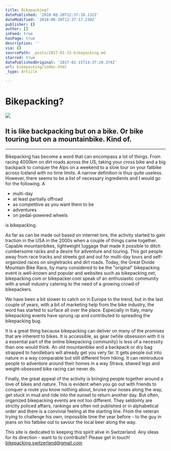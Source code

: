 ```yaml
---
title: Bikepacking?
datePublished: '2018-08-20T12:37:18.132Z'
dateModified: '2018-08-20T12:37:17.230Z'
publisher: {}
author: []
inFeed: true
hasPage: true
description: ''
via: {}
sourcePath: _posts/2017-01-15-bikepacking.md
starred: true
datePublishedOriginal: '2017-01-15T14:37:20.374Z'
url: bikepacking/index.html
_type: Article

---
```

# Bikepacking?
![](https://the-grid-user-content.s3-us-west-2.amazonaws.com/00117383-c83f-48ee-8547-66ea9367fdf6.jpg)

## It is like backpacking but on a bike. Or bike touring but on a mountainbike. Kind of.

---

Bikepacking has become a word that can encompass a lot of things. From racing 4000km on dirt roads across the US, taking your cross bike and a big backpack to conquer the Alps on a weekend to a slow tour on your fatbike across Iceland with no time limits. A narrow definition is thus quite useless. However, there seems to be a list of necessary ingredients and I would go for the following. A

* multi-day
* at least partially offroad
* as competitive as you want them to be
* adventures
* on pedal-powered wheels

is bikepacking.

As far as can be made out based on internet lore, the activity started to gain traction in the USA in the 2000s when a couple of things came together. Capable mountainbikes, lightweight luggage that made it possible to ditch cumbersome racks and a desire for adventure and touring. This got people away from race tracks and streets got and out for multi-day tours and self-organized races on singletracks and dirt roads. Today, the Great Divide Mountain Bike Race, by many considered to be the "original" bikepacking event is well-known and popular and websites such as bikepacking.net, bikepacking.com or bikepacker.com speak of an enthusiastic community with a small industry catering to the need of a growing crowd of bikepackers.

We have been a bit slower to catch on in Europe to the trend, but in the last couple of years, with a bit of marketing help from the bike industry, the word has started to surface all over the place. Especially in Italy, many bikepacking events have sprung up and contributed to spreading the bikepacking bug.

It is a great thing because bikepacking can deliver on many of the promises that are inherent to bikes. It is accessible, as gear (while obsession with it is a essential part of the online bikepacking community) is less of a necessity than one would think. An old mountainbike and a backpack or dry bag strapped to handlebars will already get you very far. It gets people out into nature in a way comparable but still different from hiking. It can reintroduce people to adventure around their homes in a way Strava, shaved legs and weight-obsessed bike racing can never do.

Finally, the great appeal of the activity is bringing people together around a love of bikes and nature. This is evident when you go out with friends to conquer a route you know nothing about, bruise your noses along the way, get stuck in mud and ride into the sunset to return another day. But often, organized bikepacking events are not too different. They seldomly are strictly policed affairs, rankings are often not published or in alphabetical order and there is a convivial feeling at the starting line. From the veteran trying to challenge his own, impossible time the year before - to the guy in jeans on his fatbike out to savour the local beer along the way.

This site is dedicated to keeping this spirit alive in Switzerland. Any ideas for its direction - want to to contribute? Please get in touch! bikepacking.switzerland@gmail.com